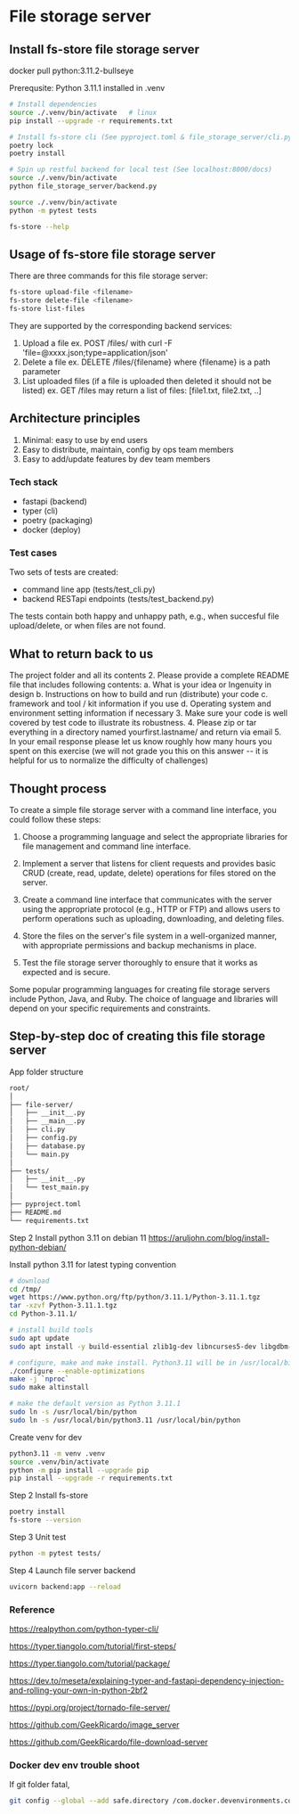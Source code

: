 # File storage server

## Install fs-store file storage server

docker pull python:3.11.2-bullseye

Prerequsite: Python 3.11.1 installed in .venv

```bash
# Install dependencies
source ./.venv/bin/activate   # linux
pip install --upgrade -r requirements.txt

# Install fs-store cli (See pyproject.toml & file_storage_server/cli.py)
poetry lock
poetry install

# Spin up restful backend for local test (See localhost:8000/docs)
source ./.venv/bin/activate
python file_storage_server/backend.py
```

```bash
source ./.venv/bin/activate
python -m pytest tests
```

```bash
fs-store --help
```

## Usage of fs-store file storage server

There are three commands for this file storage server:

```bash
fs-store upload-file <filename>
fs-store delete-file <filename>
fs-store list-files
```

They are supported by the corresponding backend services:

1. Upload a file ex. POST /files/ with curl -F 'file=@xxxx.json;type=application/json'
2. Delete a file ex. DELETE /files/{filename} where {filename} is a path parameter
3. List uploaded files (if a file is uploaded then deleted it should not be listed) ex. GET /files may return a list of files: [file1.txt, file2.txt, ..]

## Architecture principles

1. Minimal: easy to use by end users
2. Easy to distribute, maintain, config by ops team members
3. Easy to add/update features by dev team members

### Tech stack

- fastapi (backend)
- typer (cli)
- poetry (packaging)
- docker (deploy)

### Test cases

Two sets of tests are created:

- command line app (tests/test_cli.py)
- backend RESTapi endpoints (tests/test_backend.py)

The tests contain both happy and unhappy path, e.g., when succesful file upload/delete, or when files are not found.

## What to return back to us

The project folder and all its contents
2. Please provide a complete README file that includes following contents:
a. What is your idea or Ingenuity in design
b. Instructions on how to build and run (distribute) your code
c. framework and tool / kit information if you use
d. Operating system and environment setting information if necessary
3. Make sure your code is well covered by test code to illustrate its robustness.
4. Please zip or tar everything in a directory named yourfirst.lastname/ and return
via email
5. In your email response please let us know roughly how many hours you spent on
this exercise (we will not grade you this on this answer -- it is helpful for us to
normalize the difficulty of challenges)

## Thought process

To create a simple file storage server with a command line interface, you could follow these steps:

1. Choose a programming language and select the appropriate libraries for file management and command line interface.

2. Implement a server that listens for client requests and provides basic CRUD (create, read, update, delete) operations for files stored on the server.

3. Create a command line interface that communicates with the server using the appropriate protocol (e.g., HTTP or FTP) and allows users to perform operations such as uploading, downloading, and deleting files.

4. Store the files on the server's file system in a well-organized manner, with appropriate permissions and backup mechanisms in place.

5. Test the file storage server thoroughly to ensure that it works as expected and is secure.

Some popular programming languages for creating file storage servers include Python, Java, and Ruby. The choice of language and libraries will depend on your specific requirements and constraints.

## Step-by-step doc of creating this file storage server

App folder structure

```md
root/
│
├── file-server/
│   ├── __init__.py
│   ├── __main__.py
│   ├── cli.py
│   ├── config.py
│   ├── database.py
│   └── main.py
│
├── tests/
│   ├── __init__.py
│   └── test_main.py
│
├── pyproject.toml
├── README.md
└── requirements.txt
```

Step 2 Install python 3.11 on debian 11
<https://aruljohn.com/blog/install-python-debian/>

Install python 3.11 for latest typing convention

```bash
# download
cd /tmp/
wget https://www.python.org/ftp/python/3.11.1/Python-3.11.1.tgz
tar -xzvf Python-3.11.1.tgz
cd Python-3.11.1/

# install build tools
sudo apt update
sudo apt install -y build-essential zlib1g-dev libncurses5-dev libgdbm-dev libnss3-dev libssl-dev libreadline-dev libffi-dev

# configure, make and make install. Python3.11 will be in /usr/local/bin/python3.11
./configure --enable-optimizations
make -j `nproc`
sudo make altinstall

# make the default version as Python 3.11.1 
sudo ln -s /usr/local/bin/python
sudo ln -s /usr/local/bin/python3.11 /usr/local/bin/python
```

Create venv for dev

```bash
python3.11 -m venv .venv
source .venv/bin/activate
python -m pip install --upgrade pip
pip install --upgrade -r requirements.txt
```

Step 2 Install fs-store

```bash
poetry install 
fs-store --version
```

Step 3 Unit test

```bash
python -m pytest tests/
```

Step 4 Launch file server backend

```bash
uvicorn backend:app --reload
```

### Reference

<https://realpython.com/python-typer-cli/>

<https://typer.tiangolo.com/tutorial/first-steps/>

<https://typer.tiangolo.com/tutorial/package/>

<https://dev.to/meseta/explaining-typer-and-fastapi-dependency-injection-and-rolling-your-own-in-python-2bf2>

<https://pypi.org/project/tornado-file-server/>

<https://github.com/GeekRicardo/image_server>

<https://github.com/GeekRicardo/file-download-server>

### Docker dev env trouble shoot

If git folder fatal,

```bash
git config --global --add safe.directory /com.docker.devenvironments.code
```
